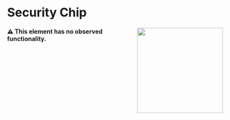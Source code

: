# Security Chip
<img src="https://docs.retrogadgets.game/api/modules/SecurityChip.png" width="200" align="right">

**⚠️ This element has no observed functionality.**
